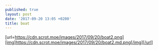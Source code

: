 ```yaml
---
published: true
layout: post
date: '2017-09-20 13:05 +0200'
title: boat
---
```

[url=https://cdn.scrot.moe/images/2017/09/20/boat2.png][img]https://cdn.scrot.moe/images/2017/09/20/boat2.md.png[/img][/url]
